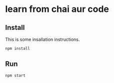 # learn from chai aur code

## Install

This is some insallation instructions.

```bash
npm install
```

## Run

```bash
npm start
```
